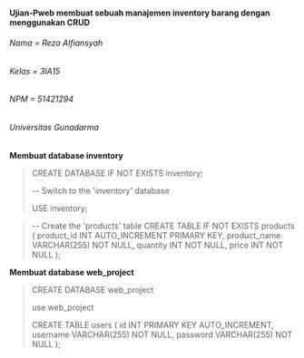 #### Ujian-Pweb membuat sebuah manajemen inventory barang dengan menggunakan CRUD
###### Nama = Reza Alfiansyah
###### Kelas = 3IA15
###### NPM = 51421294
###### Universitas Gunadarma

<!-- //note -->
<!-- Note 
<!--Tempatkan folder pada htdocs untuk menggunakan nya -->
 <!-- Jika inventory.sql tidak dapat dibaca, maka lakukan create database pada cmd mysql dengan nama database inventory -->

**Membuat database inventory**

> CREATE DATABASE IF NOT EXISTS inventory;
>
> -- Switch to the 'inventory' database
> 
> USE inventory;

> -- Create the 'products' table
> CREATE TABLE IF NOT EXISTS products (
>   product_id INT AUTO_INCREMENT PRIMARY KEY,
>   product_name VARCHAR(255) NOT NULL,
>   quantity INT NOT NULL,
>   price INT NOT NULL
> );

**Membuat database web_project**
> CREATE DATABASE web_project
>
> use web_project
>
> CREATE TABLE users (
>   id INT PRIMARY KEY AUTO_INCREMENT,
>   username VARCHAR(255) NOT NULL,
>   password VARCHAR(255) NOT NULL
>);
>
> 
